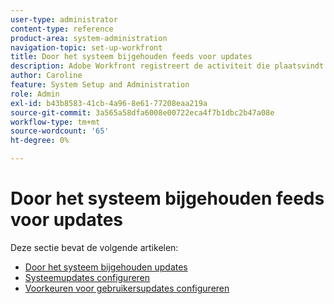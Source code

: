 ```yaml
---
user-type: administrator
content-type: reference
product-area: system-administration
navigation-topic: set-up-workfront
title: Door het systeem bijgehouden feeds voor updates
description: Adobe Workfront registreert de activiteit die plaatsvindt op bepaalde voorwerpen in hun [!UICONTROL Updates] gebied. Een systeemupdate bevat een korte beschrijving van het type wijziging dat is opgetreden met het object. [!DNL Workfront] beheerders kunnen bepalen welk type van veranderingen het systeem in zou moeten volgen [!UICONTROL Updates] gebied.
author: Caroline
feature: System Setup and Administration
role: Admin
exl-id: b43b8583-41cb-4a96-8e61-77208eaa219a
source-git-commit: 3a565a58dfa6008e00722eca4f7b1dbc2b47a08e
workflow-type: tm+mt
source-wordcount: '65'
ht-degree: 0%

---
```


# Door het systeem bijgehouden feeds voor updates

Deze sectie bevat de volgende artikelen:

* [Door het systeem bijgehouden updates](../../../administration-and-setup/set-up-workfront/system-tracked-update-feeds/system-tracked-update-feeds.md)
* [Systeemupdates configureren](../../../administration-and-setup/set-up-workfront/system-tracked-update-feeds/configure-system-updates.md)
* [Voorkeuren voor gebruikersupdates configureren](../../../administration-and-setup/set-up-workfront/system-tracked-update-feeds/configure-preferences-user-updates.md)
